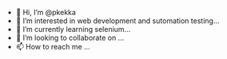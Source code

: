 - 👋 Hi, I’m @pkekka
- 👀 I’m interested in web development and sutomation testing...
- 🌱 I’m currently learning selenium...
- 💞️ I’m looking to collaborate on ...
- 📫 How to reach me ...

<!---
pkekka/pkekka is a ✨ special ✨ repository because its `README.md` (this file) appears on your GitHub profile.
You can click the Preview link to take a look at your changes.
--->
